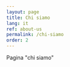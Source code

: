```yaml
---
layout: page
title: Chi siamo
lang: it
ref: about-us
permalink: /chi-siamo
order: 2
---
```


Pagina "chi siamo"
